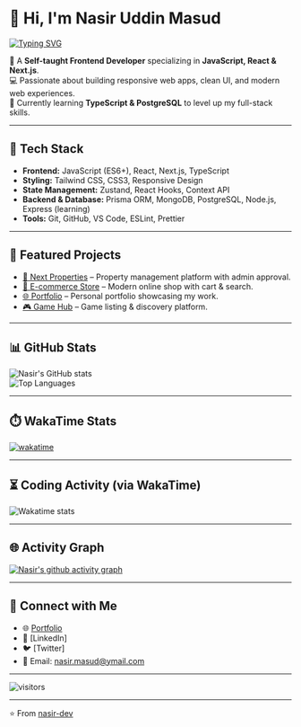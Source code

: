 # 👋 Hi, I'm Nasir Uddin Masud  

[![Typing SVG](https://readme-typing-svg.herokuapp.com?size=24&color=4AF626&lines=Self-taught+Frontend+Developer;React+%7C+Next.js+%7C+JavaScript;Learning+TypeScript+and+PostgreSQL)](https://git.io/typing-svg)  

🚀 A **Self-taught Frontend Developer** specializing in **JavaScript, React & Next.js**.  
💻 Passionate about building responsive web apps, clean UI, and modern web experiences.  
🌱 Currently learning **TypeScript & PostgreSQL** to level up my full-stack skills.  

---

## 🔧 Tech Stack  
- **Frontend:** JavaScript (ES6+), React, Next.js, TypeScript  
- **Styling:** Tailwind CSS, CSS3, Responsive Design  
- **State Management:** Zustand, React Hooks, Context API  
- **Backend & Database:** Prisma ORM, MongoDB, PostgreSQL, Node.js, Express (learning)  
- **Tools:** Git, GitHub, VS Code, ESLint, Prettier  

---

## 📌 Featured Projects  
- [🏡 Next Properties](https://next-properties-seven.vercel.app/) – Property management platform with admin approval.  
- [🛒 E-commerce Store](https://next-ecommerce-coral-rho.vercel.app/) – Modern online shop with cart & search.  
- [🌐 Portfolio](https://nasir-portfolio-ten.vercel.app/) – Personal portfolio showcasing my work.  
- [🎮 Game Hub](https://game-hub-gules-psi.vercel.app/) – Game listing & discovery platform.  

---

## 📊 GitHub Stats  
![Nasir's GitHub stats](https://github-readme-stats.vercel.app/api?username=nasir-dev&show_icons=true&theme=tokyonight)  
![Top Languages](https://github-readme-stats.vercel.app/api/top-langs/?username=nasir-dev&layout=compact&theme=tokyonight)  

---

## ⏱️ WakaTime Stats
[![wakatime](https://github-readme-stats.vercel.app/api/wakatime?username=nasirmasud&theme=radical)](https://wakatime.com/@nasirmasud1)

---

## ⏳ Coding Activity (via WakaTime)  
<!-- You need to connect your WakaTime account for this to work -->
![Wakatime stats](https://github-readme-stats.vercel.app/api/wakatime?username=nasirmasud&theme=tokyonight)

---

## 🌐 Activity Graph
[![Nasir's github activity graph](https://github-readme-activity-graph.vercel.app/graph?username=nasirmasud&theme=react-dark)](https://github.com/ashutosh00710/github-readme-activity-graph)

---

## 🤝 Connect with Me  
- 🌐 [Portfolio](https://nasir-portfolio-ten.vercel.app/)  
- 💼 [LinkedIn]
- 🐦 [Twitter]
- 📧 Email: nasir.masud@ymail.com  

---

![visitors](https://visitor-badge.laobi.icu/badge?page_id=nasir-dev.nasir-dev)  

---
⭐️ From [nasir-dev](https://github.com/nasirmasud)
